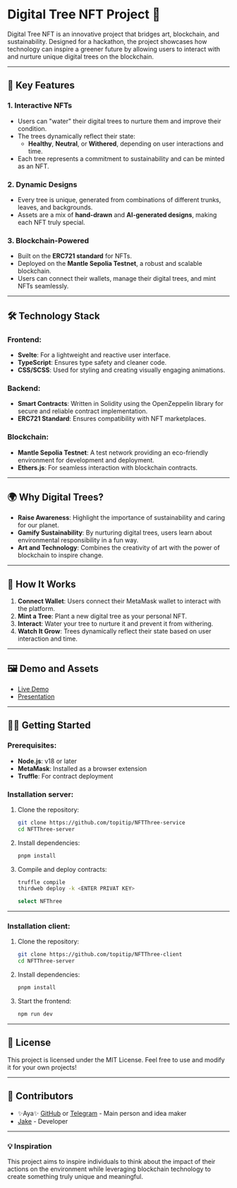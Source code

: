 
# Digital Tree NFT Project 🌳

Digital Tree NFT is an innovative project that bridges art, blockchain, and sustainability. Designed for a hackathon, the project showcases how technology can inspire a greener future by allowing users to interact with and nurture unique digital trees on the blockchain.

---

## 🌟 Key Features

### 1. **Interactive NFTs**
- Users can "water" their digital trees to nurture them and improve their condition.
- The trees dynamically reflect their state:
    - **Healthy**, **Neutral**, or **Withered**, depending on user interactions and time.
- Each tree represents a commitment to sustainability and can be minted as an NFT.

### 2. **Dynamic Designs**
- Every tree is unique, generated from combinations of different trunks, leaves, and backgrounds.
- Assets are a mix of **hand-drawn** and **AI-generated designs**, making each NFT truly special.

### 3. **Blockchain-Powered**
- Built on the **ERC721 standard** for NFTs.
- Deployed on the **Mantle Sepolia Testnet**, a robust and scalable blockchain.
- Users can connect their wallets, manage their digital trees, and mint NFTs seamlessly.

---

## 🛠️ Technology Stack

### Frontend:
- **Svelte**: For a lightweight and reactive user interface.
- **TypeScript**: Ensures type safety and cleaner code.
- **CSS/SCSS**: Used for styling and creating visually engaging animations.

### Backend:
- **Smart Contracts**: Written in Solidity using the OpenZeppelin library for secure and reliable contract implementation.
- **ERC721 Standard**: Ensures compatibility with NFT marketplaces.

### Blockchain:
- **Mantle Sepolia Testnet**: A test network providing an eco-friendly environment for development and deployment.
- **Ethers.js**: For seamless interaction with blockchain contracts.

---

## 🌍 Why Digital Trees?

- **Raise Awareness**: Highlight the importance of sustainability and caring for our planet.
- **Gamify Sustainability**: By nurturing digital trees, users learn about environmental responsibility in a fun way.
- **Art and Technology**: Combines the creativity of art with the power of blockchain to inspire change.

---

## 🚀 How It Works

1. **Connect Wallet**: Users connect their MetaMask wallet to interact with the platform.
2. **Mint a Tree**: Plant a new digital tree as your personal NFT.
3. **Interact**: Water your tree to nurture it and prevent it from withering.
4. **Watch It Grow**: Trees dynamically reflect their state based on user interaction and time.

---

## 🖼️ Demo and Assets

- [Live Demo](https://nft-three-chi.vercel.app/)
- [Presentation](https://docs.google.com/presentation/d/1o9pOiq8tmxYEf23Tc9hTZQPF_L0XqA92tVj6282NMtQ/edit?usp=sharing)

---

## 🧑‍💻 Getting Started

### Prerequisites:
- **Node.js**: v18 or later
- **MetaMask**: Installed as a browser extension
- **Truffle**: For contract deployment

### Installation server:
1. Clone the repository:
   ```bash
   git clone https://github.com/topitip/NFTThree-service
   cd NFTThree-server
   ```
2. Install dependencies:
   ```bash
   pnpm install
   ```

3. Compile and deploy contracts:
   ```bash
   truffle compile
   thirdweb deploy -k <ENTER PRIVAT KEY>
   ```

   ```bash
   select NFThree
   ```

---

### Installation client:
1. Clone the repository:
   ```bash
   git clone https://github.com/topitip/NFTThree-client
   cd NFTThree-server
   ```
2. Install dependencies:
   ```bash
   pnpm install
   ```

3. Start the frontend:
   ```bash
   npm run dev
   ```

---

## 📄 License

This project is licensed under the MIT License. Feel free to use and modify it for your own projects!

---

## 👥 Contributors

- ✨Aya✨ [GitHub](https://github.com/AyaNebo) or [Telegram](https://t.me/ayanebo) - Main person and idea maker
- [Jake](https://github.com/topitip) - Developer

---

### 💡 Inspiration

This project aims to inspire individuals to think about the impact of their actions on the environment while leveraging blockchain technology to create something truly unique and meaningful.
